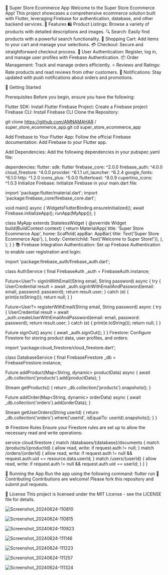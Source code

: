 🛒 Super Store Ecommerce App
Welcome to the Super Store Ecommerce App! This project showcases a comprehensive ecommerce
solution built with Flutter, leveraging Firebase for authentication, database, and other backend services.
🌟 Features
🛍️ Product Listings: Browse a variety of products with detailed descriptions and images.
🔍 Search: Easily find products with a powerful search functionality.
🛒 Shopping Cart: Add items to your cart and manage your selections.
💳 Checkout: Secure and straightforward checkout process.
🔐 User Authentication: Register, log in, and manage user profiles with Firebase Authentication.
📦 Order Management: Track and manage orders efficiently.
⭐ Reviews and Ratings: Rate products and read reviews from other customers.
🔔 Notifications: Stay updated with push notifications about orders and promotions.


🚀 Getting Started

Prerequisites
Before you begin, ensure you have the following:

Flutter SDK: Install Flutter
Firebase Project: Create a Firebase project
Firebase CLI: Install Firebase CLI
Clone the Repository:

git clone https://github.com/AMNAMAHAR
/
super_store_ecommerce_app.git
cd super_store_ecommerce_app

Add Firebase to Your Flutter App:
Follow the official Firebase documentation: Add Firebase to your Flutter app.

Add Dependencies:
Add the following dependencies in your pubspec.yaml file:

dependencies:
  flutter:
    sdk: flutter
  firebase_core: ^2.0.0
  firebase_auth: ^4.0.0
  cloud_firestore: ^4.0.0
  provider: ^6.1.1
  url_launcher: ^6.2.4
  google_fonts: ^6.1.0
  http: ^1.2.0
  icons_plus: ^5.0.0
  fluttertoast: ^8.0.9
  cupertino_icons: ^1.0.3
Initialize Firebase:
Initialize Firebase in your main.dart file:


import 'package:flutter/material.dart';
import 'package:firebase_core/firebase_core.dart';

void main() async {
  WidgetsFlutterBinding.ensureInitialized();
  await Firebase.initializeApp();
  runApp(MyApp());
}

class MyApp extends StatelessWidget {
  @override
  Widget build(BuildContext context) {
    return MaterialApp(
      title: 'Super Store Ecommerce App',
      home: Scaffold(
        appBar: AppBar(
          title: Text('Super Store Ecommerce App'),
        ),
        body: Center(child: Text('Welcome to Super Store!')),
      ),
    );
  }
}
📚 Firebase Integration
Authentication:
Set up Firebase Authentication to enable user registration and login:

import 'package:firebase_auth/firebase_auth.dart';

class AuthService {
  final FirebaseAuth _auth = FirebaseAuth.instance;

  Future<User?> signInWithEmail(String email, String password) async {
    try {
      UserCredential result = await _auth.signInWithEmailAndPassword(email: email, password: password);
      return result.user;
    } catch (e) {
      print(e.toString());
      return null;
    }
  }

  Future<User?> registerWithEmail(String email, String password) async {
    try {
      UserCredential result = await _auth.createUserWithEmailAndPassword(email: email, password: password);
      return result.user;
    } catch (e) {
      print(e.toString());
      return null;
    }
  }

  Future<void> signOut() async {
    await _auth.signOut();
  }
}
Firestore:
Configure Firestore for storing product data, user profiles, and orders:

import 'package:cloud_firestore/cloud_firestore.dart';

class DatabaseService {
  final FirebaseFirestore _db = FirebaseFirestore.instance;

  Future<void> addProduct(Map<String, dynamic> productData) async {
    await _db.collection('products').add(productData);
  }

  Stream<QuerySnapshot> getProducts() {
    return _db.collection('products').snapshots();
  }

  Future<void> addOrder(Map<String, dynamic> orderData) async {
    await _db.collection('orders').add(orderData);
  }

  Stream<QuerySnapshot> getUserOrders(String userId) {
    return _db.collection('orders').where('userId', isEqualTo: userId).snapshots();
  }
}

⚙️ Firestore Rules
Ensure your Firestore rules are set up to allow the necessary read and write operations:

service cloud.firestore {
  match /databases/{database}/documents {
    match /products/{productId} {
      allow read, write: if request.auth != null;
    }
    match /orders/{orderId} {
      allow read, write: if request.auth != null && request.auth.uid == resource.data.userId;
    }
    match /users/{userId} {
      allow read, write: if request.auth != null && request.auth.uid == userId;
    }
  }
}

🎉 Running the App
Run the app using the following command:
flutter run
🤝 Contributing
Contributions are welcome! Please fork this repository and submit pull requests.

📝 License
This project is licensed under the MIT License - see the LICENSE file for details.


![Screenshot_20240624-110810](https://github.com/AMNAMAHAR/super_store_ecommerce_app/assets/158574242/d5678b93-5c49-4137-97d8-1a4dd3da211c)

![Screenshot_20240624-110815](https://github.com/AMNAMAHAR/super_store_ecommerce_app/assets/158574242/77602fd7-9e7e-453d-ad27-3f0eec6ddd3d)


![Screenshot_20240624-110823](https://github.com/AMNAMAHAR/super_store_ecommerce_app/assets/158574242/d02f1a58-ea88-43c4-b18c-937d6dd2165f)


![Screenshot_20240624-111146](https://github.com/AMNAMAHAR/super_store_ecommerce_app/assets/158574242/cdb08a08-95d9-4268-8615-02fa11e2a51b)

![Screenshot_20240624-111223](https://github.com/AMNAMAHAR/super_store_ecommerce_app/assets/158574242/71738d32-1a06-4fbd-a484-17f9fd88c20f)

![Screenshot_20240624-111257](https://github.com/AMNAMAHAR/super_store_ecommerce_app/assets/158574242/71950c2a-e303-4d26-acea-c47ee765793c)

![Screenshot_20240624-111324](https://github.com/AMNAMAHAR/super_store_ecommerce_app/assets/158574242/ff974da2-7f60-47fb-b41a-f9c3c57a48d1)














